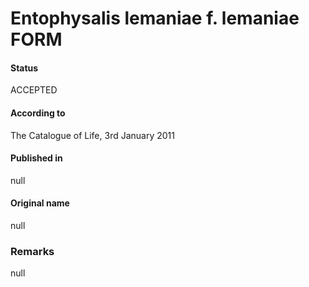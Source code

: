 # Entophysalis lemaniae f. lemaniae FORM

#### Status
ACCEPTED

#### According to
The Catalogue of Life, 3rd January 2011

#### Published in
null

#### Original name
null

### Remarks
null